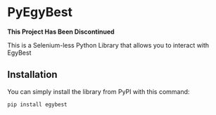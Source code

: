# PyEgyBest

**This Project Has Been Discontinued**

This is a Selenium-less Python Library that allows you to interact with EgyBest

## Installation

You can simply install the library from PyPI with this command:

```bash
pip install egybest

```

